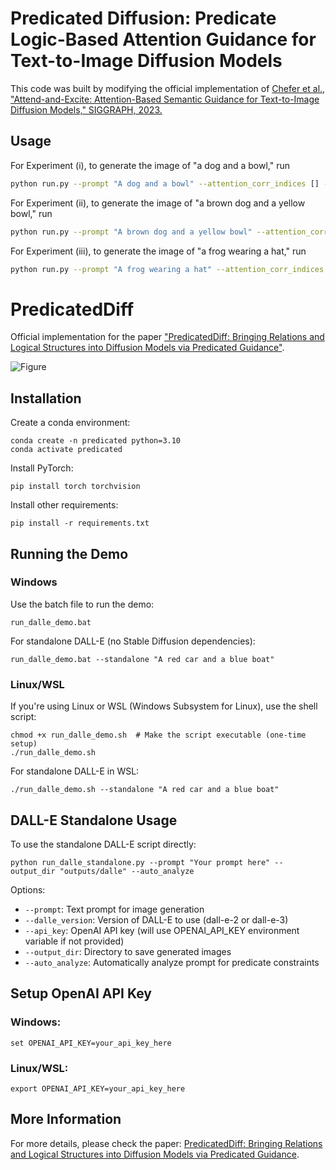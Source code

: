 # Predicated Diffusion: Predicate Logic-Based Attention Guidance for Text-to-Image Diffusion Models

This code was built by modifying the official implementation of [Chefer et al., "Attend-and-Excite: Attention-Based Semantic Guidance for Text-to-Image Diffusion Models," SIGGRAPH, 2023.](https://github.com/yuval-alaluf/Attend-and-Excite)

## Usage

For Experiment (i), to generate the image of "a dog and a bowl," run

```sh
python run.py --prompt "A dog and a bowl" --attention_corr_indices [] --attention_exist_indices [2,5] --attention_leak_indices [] --attention_possession_indices []
```

For Experiment (ii), to generate the image of "a brown dog and a yellow bowl," run

```sh
python run.py --prompt "A brown dog and a yellow bowl" --attention_corr_indices [[2,3],[6,7]] --attention_exist_indices [3,7] --attention_leak_indices [[2,7],[6,3]] --attention_possession_indices []
```

For Experiment (iii), to generate the image of "a frog wearing a hat," run

```sh
python run.py --prompt "A frog wearing a hat" --attention_corr_indices [] --attention_exist_indices [2,5] --attention_leak_indices [] --attention_possession_indices [2,5]
```

# PredicatedDiff

Official implementation for the paper ["PredicatedDiff: Bringing Relations and Logical Structures into Diffusion Models via Predicated Guidance"](https://arxiv.org/pdf/2402.04605.pdf).

![Figure](images/teaser.png)

## Installation

Create a conda environment:
```
conda create -n predicated python=3.10
conda activate predicated
```

Install PyTorch:
```
pip install torch torchvision
```

Install other requirements:
```
pip install -r requirements.txt
```

## Running the Demo

### Windows
Use the batch file to run the demo:
```
run_dalle_demo.bat
```

For standalone DALL-E (no Stable Diffusion dependencies):
```
run_dalle_demo.bat --standalone "A red car and a blue boat"
```

### Linux/WSL
If you're using Linux or WSL (Windows Subsystem for Linux), use the shell script:
```
chmod +x run_dalle_demo.sh  # Make the script executable (one-time setup)
./run_dalle_demo.sh
```

For standalone DALL-E in WSL:
```
./run_dalle_demo.sh --standalone "A red car and a blue boat"
```

## DALL-E Standalone Usage

To use the standalone DALL-E script directly:
```
python run_dalle_standalone.py --prompt "Your prompt here" --output_dir "outputs/dalle" --auto_analyze
```

Options:
- `--prompt`: Text prompt for image generation
- `--dalle_version`: Version of DALL-E to use (dall-e-2 or dall-e-3)
- `--api_key`: OpenAI API key (will use OPENAI_API_KEY environment variable if not provided)
- `--output_dir`: Directory to save generated images
- `--auto_analyze`: Automatically analyze prompt for predicate constraints

## Setup OpenAI API Key

### Windows:
```
set OPENAI_API_KEY=your_api_key_here
```

### Linux/WSL:
```
export OPENAI_API_KEY=your_api_key_here
```

## More Information

For more details, please check the paper: [PredicatedDiff: Bringing Relations and Logical Structures into Diffusion Models via Predicated Guidance](https://arxiv.org/pdf/2402.04605.pdf).
